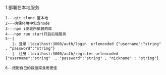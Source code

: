 1.部署在本地服务

    1---git clone 至本地
    2---确保环境中包含node
    3---npm i安装所依赖的库
    4---npm run start开启后端服务
    5--|
       |- 登录：localhost:3000/auth/login  urlencoded {"username":"string" , "password":"string"}
       |- 注册：localhost:3000/auth/register urlencoded {"username":"string"  , "password":"string" , "nickname" : "string"}

    6--搭配自己的数据库食用更佳